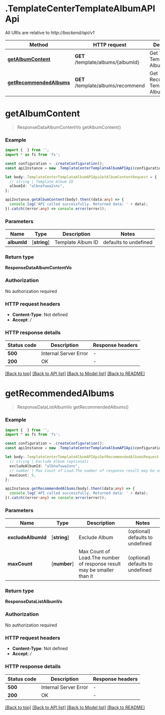 # .TemplateCenterTemplateAlbumAPIApi

All URIs are relative to *http://backend/api/v1*

Method | HTTP request | Description
------------- | ------------- | -------------
[**getAlbumContent**](TemplateCenterTemplateAlbumAPIApi.md#getAlbumContent) | **GET** /template/albums/{albumId} | Get The Template Album Content
[**getRecommendedAlbums**](TemplateCenterTemplateAlbumAPIApi.md#getRecommendedAlbums) | **GET** /template/albums/recommend | Get Recommended Template Albums


# **getAlbumContent**
> ResponseDataAlbumContentVo getAlbumContent()


### Example


```typescript
import {  } from '';
import * as fs from 'fs';

const configuration = .createConfiguration();
const apiInstance = new .TemplateCenterTemplateAlbumAPIApi(configuration);

let body:.TemplateCenterTemplateAlbumAPIApiGetAlbumContentRequest = {
  // string | Template Album ID
  albumId: "albnafuwa2snc",
};

apiInstance.getAlbumContent(body).then((data:any) => {
  console.log('API called successfully. Returned data: ' + data);
}).catch((error:any) => console.error(error));
```


### Parameters

Name | Type | Description  | Notes
------------- | ------------- | ------------- | -------------
 **albumId** | [**string**] | Template Album ID | defaults to undefined


### Return type

**ResponseDataAlbumContentVo**

### Authorization

No authorization required

### HTTP request headers

 - **Content-Type**: Not defined
 - **Accept**: */*


### HTTP response details
| Status code | Description | Response headers |
|-------------|-------------|------------------|
**500** | Internal Server Error |  -  |
**200** | OK |  -  |

[[Back to top]](#) [[Back to API list]](README.md#documentation-for-api-endpoints) [[Back to Model list]](README.md#documentation-for-models) [[Back to README]](README.md)

# **getRecommendedAlbums**
> ResponseDataListAlbumVo getRecommendedAlbums()


### Example


```typescript
import {  } from '';
import * as fs from 'fs';

const configuration = .createConfiguration();
const apiInstance = new .TemplateCenterTemplateAlbumAPIApi(configuration);

let body:.TemplateCenterTemplateAlbumAPIApiGetRecommendedAlbumsRequest = {
  // string | Exclude Album (optional)
  excludeAlbumId: "albnafuwa2snc",
  // number | Max Count of Load.The number of response result may be smaller than it (optional)
  maxCount: 5,
};

apiInstance.getRecommendedAlbums(body).then((data:any) => {
  console.log('API called successfully. Returned data: ' + data);
}).catch((error:any) => console.error(error));
```


### Parameters

Name | Type | Description  | Notes
------------- | ------------- | ------------- | -------------
 **excludeAlbumId** | [**string**] | Exclude Album | (optional) defaults to undefined
 **maxCount** | [**number**] | Max Count of Load.The number of response result may be smaller than it | (optional) defaults to undefined


### Return type

**ResponseDataListAlbumVo**

### Authorization

No authorization required

### HTTP request headers

 - **Content-Type**: Not defined
 - **Accept**: */*


### HTTP response details
| Status code | Description | Response headers |
|-------------|-------------|------------------|
**500** | Internal Server Error |  -  |
**200** | OK |  -  |

[[Back to top]](#) [[Back to API list]](README.md#documentation-for-api-endpoints) [[Back to Model list]](README.md#documentation-for-models) [[Back to README]](README.md)


